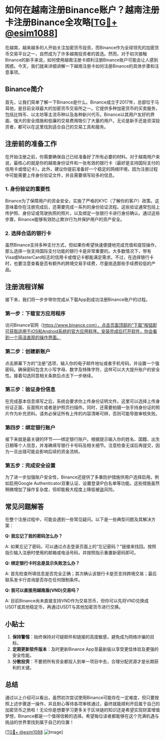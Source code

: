 # 如何在越南注册Binance账户？越南注册卡注册Binance全攻略[[TG💪+ @esim1088](https://t.me/s/esim1088)]

在越南，越来越多的人开始关注加密货币投资，而Binance作为全球领先的加密货币交易平台之一，自然成为了许多越南投资者的首选。然而，对于初次接触Binance的新手来说，如何使用越南注册卡顺利注册Binance账户可能会让人感到困惑。今天，我们就来详细讲解一下越南注册卡如何注册Binance的具体步骤和注意事项。

## Binance简介

首先，让我们简单了解一下Binance是什么。Binance成立于2017年，总部位于马耳他，是目前全球最大的加密货币交易所之一。它提供多种加密货币的买卖服务，包括比特币、以太坊等主流币种以及各种新兴代币。Binance以其用户友好的界面、强大的安全措施和低廉的交易费用吸引了大量的用户。无论是新手还是资深投资者，都可以在这里找到适合自己的交易工具和服务。

## 注册前的准备工作

在开始注册之前，你需要确保自己已经准备好了所有必要的材料。对于越南用户来说，最核心的就是你的越南身份证件和一张有效的银行卡（最好是支持国际支付的信用卡或借记卡）。此外，建议你提前准备好一个稳定的网络环境，因为注册过程中可能需要上传身份验证文件，并且需要填写较多的信息。

### 1. 身份验证的重要性

Binance为了保障用户的资金安全，实施了严格的KYC（了解你的客户）政策。这意味着你在注册完成后，还需要完成一系列的身份验证流程。这些验证通常包括上传护照、身份证或驾驶执照的照片，以及绑定一张银行卡进行身份确认。通过这些步骤，Binance能够有效防止欺诈行为并保护用户的资产安全。

### 2. 选择合适的银行卡

虽然Binance支持多种支付方式，但如果你希望快速便捷地完成充值和提现操作，那么选择一张支持国际支付功能的银行卡是非常重要的。大多数情况下，带有Visa或MasterCard标志的信用卡或借记卡都能满足需求。不过，在选择银行卡时，也要注意查看是否有额外的跨境交易手续费，尽量挑选那些手续费较低的产品。

## 注册流程详解

接下来，我们将一步步带你完成从下载App到成功注册Binance账户的过程。

### 第一步：下载官方应用程序

访问Binance官网（https://www.binance.com），点击页面顶部的“下载”按钮即可获取适用于iOS和Android系统的官方应用程序。安装完成后打开软件，你会看到一个简洁直观的操作界面。

### 第二步：创建新账户

点击屏幕下方的“注册”选项，输入你的电子邮件地址或者手机号码，并设置一个强密码。确保密码包含大小写字母、数字及特殊字符，这样可以大大提升账户的安全性。接着勾选同意相关条款后点击下一步继续。

### 第三步：验证身份信息

在完成基本信息填写之后，系统会要求你上传身份证明文件。这里可以选择上传身份证正面、反面照片或者是护照页扫描件。同时，还需要拍摄一张手持身份证的照片作为补充资料。请务必保证所有上传的内容清晰可辨，否则可能导致审核失败。

### 第四步：绑定银行账户

接下来就是最关键的环节——绑定银行账户。根据提示输入你的姓名、国籍、出生日期等个人信息，并准确填写银行卡号码及相关细节。注意检查无误后再提交，因为一旦出错可能会影响后续的资金流转。

### 第五步：完成安全设置

为了进一步加强账户安全性，Binance还提供了多重防护措施供用户选择启用。例如启用Google Authenticator双重认证、设置登录IP白名单等功能。这些措施虽然稍微增加了操作复杂度，但却能极大程度上降低被盗风险。

## 常见问题解答

在整个注册过程中，可能会遇到一些常见疑问。以下是一些典型问题及其解决方案：

**Q: 我忘记了我的密码怎么办？**

A: 如果忘记了密码，可以通过点击登录页面上的“忘记密码？”链接来找回。按照指引输入注册时使用的邮箱或电话号码，并按照指示重置新密码即可。

**Q: 绑定银行卡时总是显示失败怎么办？**

A: 首先检查所填信息是否完全正确；其次确认该银行卡是否支持跨境交易；最后联系发卡行咨询是否存在任何限制条件。

**Q: 我可以直接用越南盾(VND)交易吗？**

A: 目前Binance尚未直接支持VND作为交易货币，但你可以先将VND兑换成USDT或其他稳定币，再通过USDT与其他加密货币进行交换。

## 小贴士

1. **保持警惕**：始终保持对可疑邮件和链接的高度敏感，避免成为网络诈骗的目标。
2. **定期更新软件版本**：及时更新Binance App至最新版以享受更佳体验及更强的安全性能。
3. **分散投资**：不要把所有资金都投入到单一项目中去，合理分配资源才是长期获利的关键。

## 总结

通过以上介绍可以看出，虽然初次尝试使用Binance可能存在一定难度，但只要按照上述步骤逐一操作，并且耐心等待各项审核通过，最终就能顺利开启属于自己的加密货币之旅啦！无论你是想要学习更多关于区块链的知识还是希望实现财富增值梦想，Binance都是一个值得信赖的选择。希望每位读者都能够在这个充满机遇与挑战的世界里找到属于自己的位置！

[[TG💪+ @esim1088](https://t.me/s/esim1088) ![Image](https://i.postimg.cc/4NQfJmqS/Snipaste-2025-05-13-00-14-12.png)]